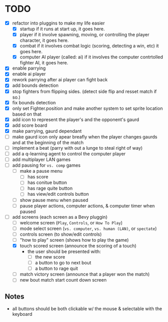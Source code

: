 # TODO

- [x] refactor into pluggins to make my life easier
    - [x] startup
        if it runs at start up, it goes here.
    - [x] player
        if it involve spawning, moving, or controlling the player character, it goes here.
    - [x] combat
        if it involves combat logic (scoring, detecting a win, etc) it goes here.
    - [x] computer AI player (called: ai)
        if it involves the computer contrtolled fighter AI, it goes here.
- [x] enable parrying
- [x] enable ai player
- [x] rework parrying after ai player can fight back
- [x] add bounds detection
- [x] stop fighters from flipping sides. (detect side flip and resset match if so.)
- [x] fix bounds detection
- [x] only set Fighter.position and make another system to set sprite location based on that
- [x] add icon to represent the player's and the opponent's gaurd
- [x] add score board
- [x] make parrying, gaurd dependant
- [ ] make gaurd icon only apear breafly when the player changes gaurds and at the beginning of the match
- [ ] implement a beat (parry with out a lunge to steal right of way)
- [ ] add a q-learning agent to control the computer player
- [ ] add multiplayer LAN games
- [ ] add pausing for `vs. comp` games
    - [ ] make a pause menu
        - [ ] has score
        - [ ] has conitue button
        - [ ] has rage quite button
        - [ ] has view/edit controls button
    - [ ] show pause menu when paused
    - [ ] pause player actions, computer actions, & computer timer when paused
- [ ] add screens (each screen as a Bevy pluggin)
    - [ ] welcome screen (`Play`, `Controls`, or `How To Play`)
    - [ ] mode select screen (`vs. computer`, `vs. human (LAN)`, or `spectate`)
    - [ ] controls screen (to show/edit controls)
    - [ ] "how to play" screen (shows how to play the game)
    - [x] touch scored screen (announce the scoring of a touch)
        - the user should be presented with:
            - [ ] the new score
            - [ ] a button to go to next bout
            - [ ] a button to rage quit
    - [ ] match victory screen (announce that a player won the match)
    - [ ] new bout match start count down screen

## Notes

- all buttons should be both clickable w/ the mouse & selectable with the keyboard

